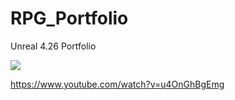 # RPG_Portfolio
 Unreal 4.26 Portfolio

 
<img src="https://github.com/Joonking/RPG_Portfolio/assets/47269279/9f8e13da-a204-4b57-9082-a344fbb56717">


https://www.youtube.com/watch?v=u4OnGhBgEmg
